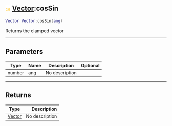 ## ![shared](../../.gitbook/assets/shared.png) [Vector](vector):cosSin

```lua
Vector Vector:cosSin(ang)
```

Returns the clamped vector

------
## Parameters

| Type   | Name | Description | Optional |
| ------ | ---- | ----------- | -------: |
| number | ang | No description |  |


------
## Returns

| Type   | Description |
| ------ | ----------: |
| [Vector](vector) | No description |

